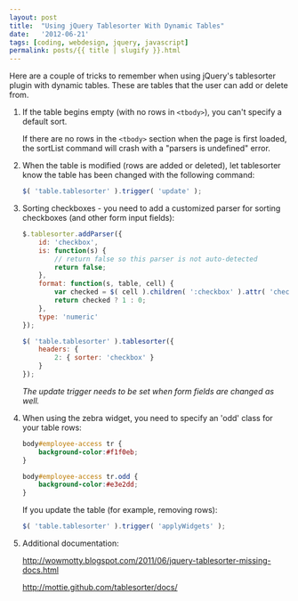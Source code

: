 ```yaml
---
layout: post
title:  "Using jQuery Tablesorter With Dynamic Tables"
date:   '2012-06-21'
tags: [coding, webdesign, jquery, javascript]
permalink: posts/{{ title | slugify }}.html
---
```

Here are a couple of tricks to remember when using jQuery's tablesorter plugin with dynamic tables. These are tables that the user can add or delete from.

1. If the table begins empty (with no rows in `<tbody>`), you can't
specify a default sort.

	If there are no rows in the `<tbody>` section when the page is first
	loaded, the sortList command will crash with a "parsers is undefined"
	error.

2. When the table is modified (rows are added or deleted), let tablesorter
know the table has been changed with the following command:

	~~~ javascript
	$( 'table.tablesorter' ).trigger( 'update' );
	~~~

3. Sorting checkboxes - you need to add a customized parser for sorting
checkboxes (and other form input fields):

	~~~ javascript
	$.tablesorter.addParser({
	    id: 'checkbox',
	    is: function(s) {
	        // return false so this parser is not auto-detected
	        return false;
	    },
	    format: function(s, table, cell) {
	        var checked = $( cell ).children( ':checkbox' ).attr( 'checked' );
	        return checked ? 1 : 0;
	    },
	    type: 'numeric'
	});

	$( 'table.tablesorter' ).tablesorter({
	    headers: {
	        2: { sorter: 'checkbox' }
	    }
	});
	~~~

	*The update trigger needs to be set when form fields are changed as well.*

4. When using the zebra widget, you need to specify an 'odd' class for your
table rows:

	~~~ scss
	body#employee-access tr {
		background-color:#f1f0eb;
	}

	body#employee-access tr.odd {
		background-color:#e3e2dd;
	}
	~~~

	If you update the table (for example, removing rows):

	~~~ javascript
	$( 'table.tablesorter' ).trigger( 'applyWidgets' );
	~~~

5. Additional documentation:

	<http://wowmotty.blogspot.com/2011/06/jquery-tablesorter-missing-docs.html>

	<http://mottie.github.com/tablesorter/docs/>

